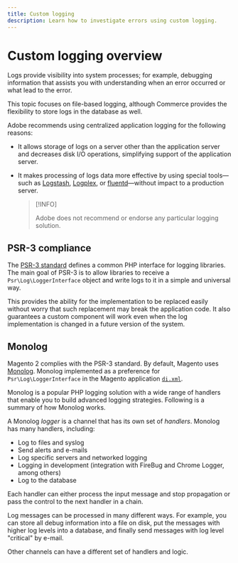 ```yaml
---
title: Custom logging
description: Learn how to investigate errors using custom logging.
---
```


# Custom logging overview

Logs provide visibility into system processes; for example, debugging information that assists you with understanding when an error occurred or what lead to the error.

This topic focuses on file-based logging, although Commerce provides the flexibility to store logs in the database as well.

Adobe recommends using centralized application logging for the following reasons:

- It allows storage of logs on a server other than the application server and decreases disk I/O operations, simplifying support of the application server.

- It makes processing of logs data more effective by using special tools—such as [Logstash][], [Logplex][], or [fluentd][]—without impact to a production server.

    >[!INFO]
    >
    >Adobe does not recommend or endorse any particular logging solution.

## PSR-3 compliance

The [PSR-3 standard][laminas] defines a common PHP interface for logging libraries. The main goal of PSR-3 is to allow libraries to receive a `Psr\Log\LoggerInterface` object and write logs to it in a simple and universal way.

This provides the ability for the implementation to be replaced easily without worry that such replacement may break the application code. It also guarantees a custom component will work even when the log implementation is changed in a future version of the system.

## Monolog

Magento 2 complies with the PSR-3 standard. By default, Magento uses [Monolog][]. Monolog implemented as a preference for `Psr\Log\LoggerInterface` in the Magento application [`di.xml`][di].

Monolog is a popular PHP logging solution with a wide range of handlers that enable you to build advanced logging strategies. Following is a summary of how Monolog works.

A Monolog _logger_ is a channel that has its own set of _handlers_. Monolog has many handlers, including:

- Log to files and syslog
- Send alerts and e-mails
- Log specific servers and networked logging
- Logging in development (integration with FireBug and Chrome Logger, among others)
- Log to the database

Each handler can either process the input message and stop propagation or pass the control to the next handler in a chain.

Log messages can be processed in many different ways. For example, you can store all debug information into a file on disk, put the messages with higher log levels into a database, and finally send messages with log level "critical" by e-mail.

Other channels can have a different set of handlers and logic.

<!-- link definitions -->

[di]: https://github.com/magento/magento2/blob/2.4/app/etc/di.xml#L9
[fluentd]: http://www.fluentd.org
[laminas]: https://docs.laminas.dev/laminas-log/
[Logplex]: https://devcenter.heroku.com/articles/logplex
[Logstash]: https://www.elastic.co/products/logstash
[Monolog]: https://github.com/Seldaek/monolog
